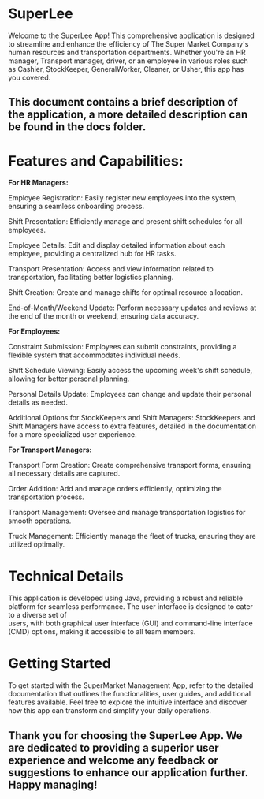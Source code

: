 # SuperLee
Welcome to the SuperLee App! This comprehensive application is designed to streamline and enhance the efficiency of The Super Market Company's human resources and transportation departments. Whether you're an HR manager, Transport manager, driver, or an employee in various roles such as Cashier, StockKeeper, GeneralWorker, Cleaner, or Usher, this app has you covered.
## This document contains a brief description of the application, a more detailed description can be found in the docs folder.

# Features and Capabilities:

**For HR Managers:**

  Employee Registration:
  Easily register new employees into the system, ensuring a seamless onboarding process.

  Shift Presentation:
  Efficiently manage and present shift schedules for all employees.
  
  Employee Details:
  Edit and display detailed information about each employee, providing a centralized hub for HR tasks.
  
  Transport Presentation:
  Access and view information related to transportation, facilitating better logistics planning.
  
  Shift Creation:
  Create and manage shifts for optimal resource allocation.
  
  End-of-Month/Weekend Update:
  Perform necessary updates and reviews at the end of the month or weekend, ensuring data accuracy.

**For Employees:**

  Constraint Submission:
  Employees can submit constraints, providing a flexible system that accommodates individual needs.
  
  Shift Schedule Viewing:
  Easily access the upcoming week's shift schedule, allowing for better personal planning.
  
  Personal Details Update:
  Employees can change and update their personal details as needed.
  
  Additional Options for StockKeepers and Shift Managers:
  StockKeepers and Shift Managers have access to extra features, detailed in the documentation for a more specialized user experience.

**For Transport Managers:**

  Transport Form Creation:
  Create comprehensive transport forms, ensuring all necessary details are captured.
  
  Order Addition:
  Add and manage orders efficiently, optimizing the transportation process.
  
  Transport Management:
  Oversee and manage transportation logistics for smooth operations.
  
  Truck Management:
  Efficiently manage the fleet of trucks, ensuring they are utilized optimally.

# Technical Details
  This application is developed using Java, providing a robust and reliable platform for seamless performance. The user interface is designed to cater to a diverse set of   
  users, with both graphical user interface (GUI) and command-line interface (CMD) options, making it accessible to all team members.

# Getting Started
  To get started with the SuperMarket Management App, refer to the detailed documentation that outlines the functionalities, user guides, and additional features available. 
  Feel free to explore the intuitive interface and discover how this app can transform and simplify your daily operations.

## Thank you for choosing the SuperLee App. We are dedicated to providing a superior user experience and welcome any feedback or suggestions to enhance our application further. Happy managing!




